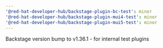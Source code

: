 ```yaml
---
'@red-hat-developer-hub/backstage-plugin-bc-test': minor
'@red-hat-developer-hub/backstage-plugin-mui4-test': minor
'@red-hat-developer-hub/backstage-plugin-mui5-test': minor
---
```


Backstage version bump to v1.36.1 - for internal test plugins
